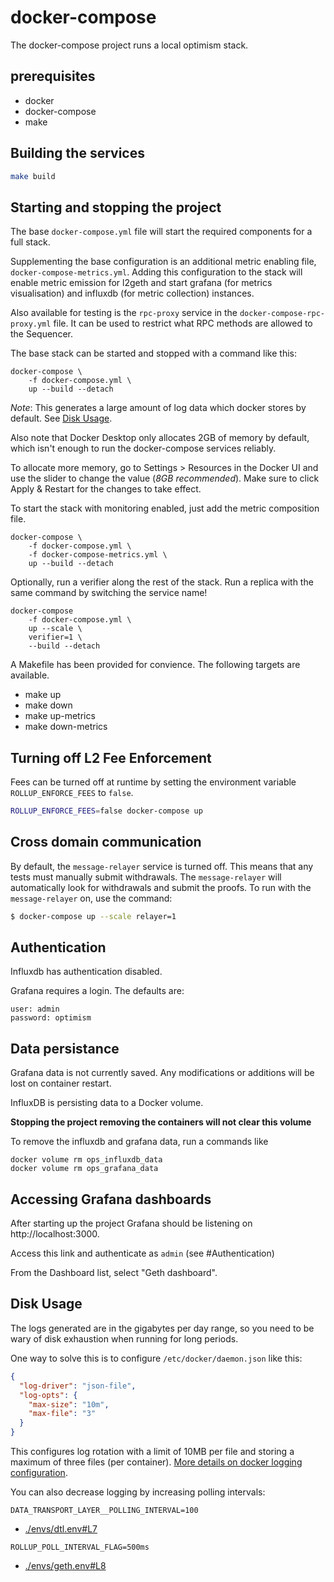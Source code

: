# docker-compose

The docker-compose project runs a local optimism stack.

## prerequisites

- docker
- docker-compose
- make

## Building the services

```bash
make build
```

## Starting and stopping the project

The base `docker-compose.yml` file will start the required components for a full stack.

Supplementing the base configuration is an additional metric enabling file, `docker-compose-metrics.yml`. Adding this configuration to the stack will enable metric emission for l2geth and start grafana (for metrics visualisation) and influxdb (for metric collection) instances.

Also available for testing is the `rpc-proxy` service in the `docker-compose-rpc-proxy.yml` file. It can be used to restrict what RPC methods are allowed to the Sequencer.

The base stack can be started and stopped with a command like this:
```
docker-compose \
    -f docker-compose.yml \
    up --build --detach
```

*Note*: This generates a large amount of log data which docker stores by default. See [Disk Usage](#disk-usage).

Also note that Docker Desktop only allocates 2GB of memory by default, which isn't enough to run the docker-compose services reliably.

To allocate more memory, go to Settings > Resources in the Docker UI and use the slider to change the value (_8GB recommended_). Make sure to click Apply & Restart for the changes to take effect.

To start the stack with monitoring enabled, just add the metric composition file.
```
docker-compose \
    -f docker-compose.yml \
    -f docker-compose-metrics.yml \
    up --build --detach
```

Optionally, run a verifier along the rest of the stack. Run a replica with the same command by switching the service name!

```
docker-compose
    -f docker-compose.yml \
    up --scale \
    verifier=1 \
    --build --detach
```

A Makefile has been provided for convience. The following targets are available.
- make up
- make down
- make up-metrics
- make down-metrics

## Turning off L2 Fee Enforcement

Fees can be turned off at runtime by setting the environment variable
`ROLLUP_ENFORCE_FEES` to `false`.

```bash
ROLLUP_ENFORCE_FEES=false docker-compose up
```

## Cross domain communication

By default, the `message-relayer` service is turned off. This means that
any tests must manually submit withdrawals. The `message-relayer` will
automatically look for withdrawals and submit the proofs. To run with the
`message-relayer` on, use the command:

```bash
$ docker-compose up --scale relayer=1
```

## Authentication

Influxdb has authentication disabled.

Grafana requires a login. The defaults are:
```
user: admin
password: optimism
```

## Data persistance

Grafana data is not currently saved. Any modifications or additions will be lost on container restart.

InfluxDB is persisting data to a Docker volume.

**Stopping the project removing the containers will not clear this volume**

To remove the influxdb and grafana data, run a commands like
```
docker volume rm ops_influxdb_data
docker volume rm ops_grafana_data
```

## Accessing Grafana dashboards

After starting up the project Grafana should be listening on http://localhost:3000.

Access this link and authenticate as `admin` (see #Authentication)

From the Dashboard list, select "Geth dashboard".

## Disk Usage

The logs generated are in the gigabytes per day range, so you need to be wary of disk exhaustion when running for long periods.

One way to solve this is to configure `/etc/docker/daemon.json` like this:

```json
{
  "log-driver": "json-file",
  "log-opts": {
    "max-size": "10m",
    "max-file": "3"
  }
}
```

This configures log rotation with a limit of 10MB per file and storing a maximum of three files (per container). [More details on docker logging configuration](https://docs.docker.com/config/containers/logging/configure/).

You can also decrease logging by increasing polling intervals:

```env
DATA_TRANSPORT_LAYER__POLLING_INTERVAL=100
```
- [./envs/dtl.env#L7](./envs/dtl.env#L7)

```env
ROLLUP_POLL_INTERVAL_FLAG=500ms
```
- [./envs/geth.env#L8](./envs/geth.env#L8)
